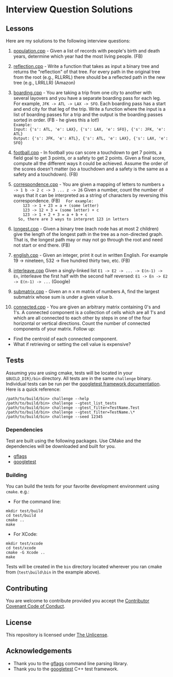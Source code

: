 # Interview Question Solutions

## Lessons

Here are my solutions to the following interview questions:

1. [population.cpp](src/population.cpp) - Given a list of records with people's birth and death years, determine which year had the most living people. (FB)

2. [reflection.cpp](src/reflection.cpp) - Write a function that takes as input a binary tree and returns the "reflection" of that tree. For every path in the original tree from the root (e.g., RLLRRL) there should be a reflected path in the new tree (e.g., LRRLLR) (Amazon)

3. [boarding.cpp](src/boarding.cpp) - You are taking a trip from one city to another with several layovers and you have a separate boarding pass for each leg. For example, `JFK -> ATL -> LAX -> SFO`. Each boarding pass has a start and end city for that leg of the trip. Write a function where the input is a list of boarding passes for a trip and the output is the boarding passes sorted in order. (FB - he gives this a lot!)  
`Example:`  
`Input: {'s': ATL, 'e': LAX}, {'s': LAX, 'e': SFO}, {'s': JFK, 'e': ATL}`  
`Output: {'s': JFK, 'e': ATL}, {'s': ATL, 'e': LAX}, {'s': LAX, 'e': SFO}`  

5. [football.cpp](src/football.cpp) - In football you can score a touchdown to get 7 points, a field goal to get 3 points, or a safety to get 2 points. Given a final score, compute all the different ways it could be achieved. Assume the order of the scores doesn't matter (so a touchdown and a safety is the same as a safety and a touchdown). (FB)

6. [correspondence.cpp](src/correspondence.cpp) - You are given a mapping of letters to numbers `
 a -> 1
 b -> 2
 c -> 3
 ...
 z -> 26
` Given a number, count the number of ways that it can be interpreted as a string of characters by reversing this correspondence. (FB)
`  For example:`  
`    123 -> 1 + 23 = a + (some letter)`  
`    123 -> 12 + 3 = (some letter) + c`  
`    123 -> 1 + 2 + 3 = a + b + c`  
`  So, there are 3 ways to interpret 123 in letters`

7. [longest.cpp](src/longest.cpp) - Given a binary tree (each node has at most 2 children) give the length of the longest path in the tree as a non-directed graph. That is, the longest path may or may not go through the root and need not start or end there. (FB)

8. [english.cpp](src/english.cpp) - Given an integer, print it out in written English. For example 19 -> nineteen, 532 -> five hundred thirty two, etc. (FB)

9. [interleave.cpp](src/interleave.cpp) Given a singly-linked list `E1 -> E2 -> ... -> E(n-1) -> En`, interleave the first half with the second half reversed: `E1 -> En -> E2 -> E(n-1) -> ...` (Google)

10. [submatrix.cpp](src/submatrix.cpp) - Given an n x m matrix of numbers A, find the largest submatrix whose sum is under a given value b.

11. [connected.cpp](src/connected.cpp) - You are given an arbitrary matrix containing 0's and 1's. A connected component is a collection of cells which are all 1's and which are all connected to each other by steps in one of the four horizontal or vertical directions. Count the number of connected components of your matrix. Follow up: 
  - Find the centroid of each connected component.
  - What if retrieving or setting the cell value is expensive?

## Tests
Assuming you are using cmake, tests will be located in your `$BUILD_DIR}/bin` directory.  All tests are in the same `challenge` binary.  Individual tests can be run per the [googletest framework documentation](https://github.com/google/googletest/blob/master/googletest/docs/advanced.md#running-test-programs-advanced-options).  Here is a quick reference:

```
/path/to/build/bin> challenge --help
/path/to/build/bin> challenge --gtest_list_tests
/path/to/build/bin> challenge --gtest_filter=TestName.Test
/path/to/build/bin> challenge --gtest_filter=TestName.\*
/path/to/build/bin> challenge --seed 12345
```

### Dependencies

Test are built using the following packages.  Use CMake and the dependencies will be downloaded and built for you.

* [gflags](https://gflags.github.io/gflags/) 
* [googletest](https://github.com/google/googletest) 


### Building
You can build the tests for your favorite development environment using `cmake`.  e.g.:

* For the command line:

```shell
mkdir test/build
cd test/build
cmake ..
make
```

* For XCode:

```shell
mkdir test/xcode
cd test/xcode
cmake -G Xcode ..
make
```


Tests will be created in the `bin` directory located wherever you ran cmake from (`test\build\bin` in the example above).

## Contributing
You are welcome to contribute provided you accept the [Contributor Covenant Code of Conduct](CONTRIBUTING.md).

## License
This repository is licensed under [The Unlicense](LICENSE.md).

## Acknowledgements
* Thank you to the [gflags](https://gflags.github.io/gflags/) command line parsing library.
* Thank you to the [googletest](https://github.com/google/googletest) C++ test framework.
